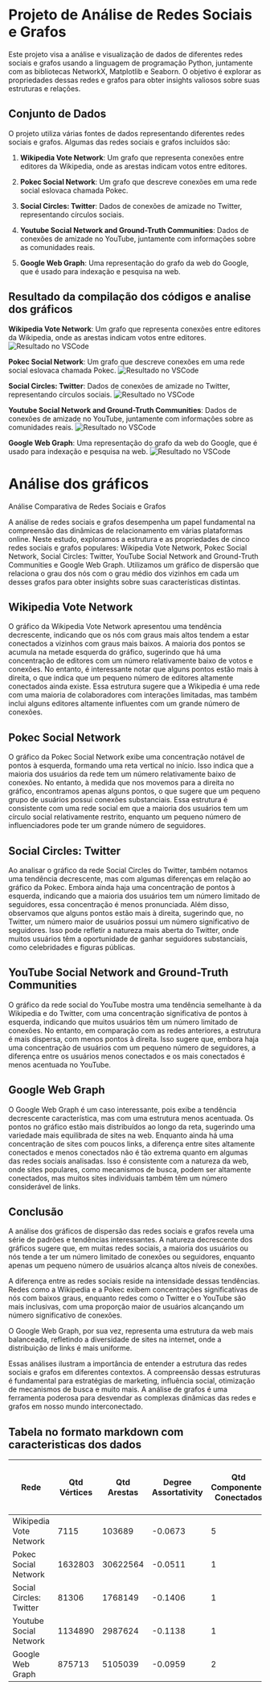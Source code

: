 
# Projeto de Análise de Redes Sociais e Grafos

Este projeto visa a análise e visualização de dados de diferentes redes sociais e grafos usando a linguagem de programação Python, juntamente com as bibliotecas NetworkX, Matplotlib e Seaborn. O objetivo é explorar as propriedades dessas redes e grafos para obter insights valiosos sobre suas estruturas e relações.

## Conjunto de Dados

O projeto utiliza várias fontes de dados representando diferentes redes sociais e grafos. Algumas das redes sociais e grafos incluídos são:

1. **Wikipedia Vote Network**: Um grafo que representa conexões entre editores da Wikipedia, onde as arestas indicam votos entre editores.

2. **Pokec Social Network**: Um grafo que descreve conexões em uma rede social eslovaca chamada Pokec.

3. **Social Circles: Twitter**: Dados de conexões de amizade no Twitter, representando círculos sociais.

4. **Youtube Social Network and Ground-Truth Communities**: Dados de conexões de amizade no YouTube, juntamente com informações sobre as comunidades reais.

5. **Google Web Graph**: Uma representação do grafo da web do Google, que é usado para indexação e pesquisa na web.

## Resultado da compilação dos códigos e analise dos gráficos

**Wikipedia Vote Network**: Um grafo que representa conexões entre editores da Wikipedia, onde as arestas indicam votos entre editores.
  ![Resultado no VSCode](https://github.com/Pedro1p0/Small-Worlds-Data-analysis/blob/d733ab54e35fc54356d779f12813c2cb0a1bf5f2/wiki_vote_dcata.png)

**Pokec Social Network**: Um grafo que descreve conexões em uma rede social eslovaca chamada Pokec.
  ![Resultado no VSCode](https://github.com/Pedro1p0/Small-Worlds-Data-analysis/blob/348b993a34bf0a437e831ae7fc51ade5f3b9f5a2/pokec_data.png)

**Social Circles: Twitter**: Dados de conexões de amizade no Twitter, representando círculos sociais.
  ![Resultado no VSCode](https://github.com/Pedro1p0/Small-Worlds-Data-analysis/blob/348b993a34bf0a437e831ae7fc51ade5f3b9f5a2/twitter_data.png)

**Youtube Social Network and Ground-Truth Communities**: Dados de conexões de amizade no YouTube, juntamente com informações sobre as comunidades reais.
  ![Resultado no VSCode](https://github.com/Pedro1p0/Small-Worlds-Data-analysis/blob/348b993a34bf0a437e831ae7fc51ade5f3b9f5a2/youtube_data.png)

**Google Web Graph**: Uma representação do grafo da web do Google, que é usado para indexação e pesquisa na web.
  ![Resultado no VSCode](https://github.com/Pedro1p0/Small-Worlds-Data-analysis/blob/348b993a34bf0a437e831ae7fc51ade5f3b9f5a2/Google_data.png)

# Análise dos gráficos
 Análise Comparativa de Redes Sociais e Grafos

A análise de redes sociais e grafos desempenha um papel fundamental na compreensão das dinâmicas de relacionamento em várias plataformas online. Neste estudo, exploramos a estrutura e as propriedades de cinco redes sociais e grafos populares: Wikipedia Vote Network, Pokec Social Network, Social Circles: Twitter, YouTube Social Network and Ground-Truth Communities e Google Web Graph. Utilizamos um gráfico de dispersão que relaciona o grau dos nós com o grau médio dos vizinhos em cada um desses grafos para obter insights sobre suas características distintas.

## Wikipedia Vote Network

O gráfico da Wikipedia Vote Network apresentou uma tendência decrescente, indicando que os nós com graus mais altos tendem a estar conectados a vizinhos com graus mais baixos. A maioria dos pontos se acumula na metade esquerda do gráfico, sugerindo que há uma concentração de editores com um número relativamente baixo de votos e conexões. No entanto, é interessante notar que alguns pontos estão mais à direita, o que indica que um pequeno número de editores altamente conectados ainda existe. Essa estrutura sugere que a Wikipedia é uma rede com uma maioria de colaboradores com interações limitadas, mas também inclui alguns editores altamente influentes com um grande número de conexões.

## Pokec Social Network

O gráfico da Pokec Social Network exibe uma concentração notável de pontos à esquerda, formando uma reta vertical no início. Isso indica que a maioria dos usuários da rede tem um número relativamente baixo de conexões. No entanto, à medida que nos movemos para a direita no gráfico, encontramos apenas alguns pontos, o que sugere que um pequeno grupo de usuários possui conexões substanciais. Essa estrutura é consistente com uma rede social em que a maioria dos usuários tem um círculo social relativamente restrito, enquanto um pequeno número de influenciadores pode ter um grande número de seguidores.

## Social Circles: Twitter

Ao analisar o gráfico da rede Social Circles do Twitter, também notamos uma tendência decrescente, mas com algumas diferenças em relação ao gráfico da Pokec. Embora ainda haja uma concentração de pontos à esquerda, indicando que a maioria dos usuários tem um número limitado de seguidores, essa concentração é menos pronunciada. Além disso, observamos que alguns pontos estão mais à direita, sugerindo que, no Twitter, um número maior de usuários possui um número significativo de seguidores. Isso pode refletir a natureza mais aberta do Twitter, onde muitos usuários têm a oportunidade de ganhar seguidores substanciais, como celebridades e figuras públicas.

## YouTube Social Network and Ground-Truth Communities

O gráfico da rede social do YouTube mostra uma tendência semelhante à da Wikipedia e do Twitter, com uma concentração significativa de pontos à esquerda, indicando que muitos usuários têm um número limitado de conexões. No entanto, em comparação com as redes anteriores, a estrutura é mais dispersa, com menos pontos à direita. Isso sugere que, embora haja uma concentração de usuários com um pequeno número de seguidores, a diferença entre os usuários menos conectados e os mais conectados é menos acentuada no YouTube.

## Google Web Graph

O Google Web Graph é um caso interessante, pois exibe a tendência decrescente característica, mas com uma estrutura menos acentuada. Os pontos no gráfico estão mais distribuídos ao longo da reta, sugerindo uma variedade mais equilibrada de sites na web. Enquanto ainda há uma concentração de sites com poucos links, a diferença entre sites altamente conectados e menos conectados não é tão extrema quanto em algumas das redes sociais analisadas. Isso é consistente com a natureza da web, onde sites populares, como mecanismos de busca, podem ser altamente conectados, mas muitos sites individuais também têm um número considerável de links.

## Conclusão

A análise dos gráficos de dispersão das redes sociais e grafos revela uma série de padrões e tendências interessantes. A natureza decrescente dos gráficos sugere que, em muitas redes sociais, a maioria dos usuários ou nós tende a ter um número limitado de conexões ou seguidores, enquanto apenas um pequeno número de usuários alcança altos níveis de conexões.

A diferença entre as redes sociais reside na intensidade dessas tendências. Redes como a Wikipedia e a Pokec exibem concentrações significativas de nós com baixos graus, enquanto redes como o Twitter e o YouTube são mais inclusivas, com uma proporção maior de usuários alcançando um número significativo de conexões.

O Google Web Graph, por sua vez, representa uma estrutura da web mais balanceada, refletindo a diversidade de sites na internet, onde a distribuição de links é mais uniforme.

Essas análises ilustram a importância de entender a estrutura das redes sociais e grafos em diferentes contextos. A compreensão dessas estruturas é fundamental para estratégias de marketing, influência social, otimização de mecanismos de busca e muito mais. A análise de grafos é uma ferramenta poderosa para desvendar as complexas dinâmicas das redes e grafos em nosso mundo interconectado.

## Tabela no formato markdown com caracteristicas dos dados

| Rede                           | Qtd Vértices | Qtd Arestas | Degree Assortativity | Qtd Componentes Conectados | Tamanho do Comp. Gigante (GCC) | Avg Clustering |
|--------------------------------|--------------|-------------|-----------------------|---------------------------|-------------------------------|----------------|
| Wikipedia Vote Network         | 7115         | 103689      | -0.0673               | 5                         | 7066 (0.993)                  | 0.1409         |
| Pokec Social Network           | 1632803      | 30622564    | -0.0511               | 1                         | 1632803 (1.000)               | 0.1094         |
| Social Circles: Twitter        | 81306        | 1768149     | -0.1406               | 1                         | 81306 (1.000)                 | 0.5653         |
| Youtube Social Network         | 1134890      | 2987624     | -0.1138               | 1                         | 1134890 (1.000)               | 0.0808         |
| Google Web Graph               | 875713       | 5105039     | -0.0959               | 2                         | 855802 (0.977)                | 0.5143         |

